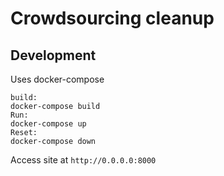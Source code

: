 # Crowdsourcing cleanup

## Development
Uses docker-compose
```
build:
docker-compose build
Run:  
docker-compose up
Reset:
docker-compose down
```
Access site at `http://0.0.0.0:8000`